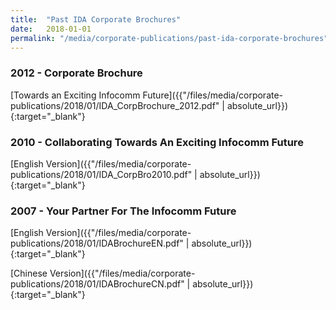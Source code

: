 ```yaml
---
title:  "Past IDA Corporate Brochures"
date:   2018-01-01
permalink: "/media/corporate-publications/past-ida-corporate-brochures"
---
```


### **2012 - Corporate Brochure**

[Towards an Exciting Infocomm Future]({{"/files/media/corporate-publications/2018/01/IDA_CorpBrochure_2012.pdf" | absolute_url}}){:target="_blank"}

### **2010 - Collaborating Towards An Exciting Infocomm Future**

[English Version]({{"/files/media/corporate-publications/2018/01/IDA_CorpBro2010.pdf" | absolute_url}}){:target="_blank"}

### **2007 - Your Partner For The Infocomm Future**

[English Version]({{"/files/media/corporate-publications/2018/01/IDABrochureEN.pdf" | absolute_url}}){:target="_blank"}

[Chinese Version]({{"/files/media/corporate-publications/2018/01/IDABrochureCN.pdf" | absolute_url}}){:target="_blank"}